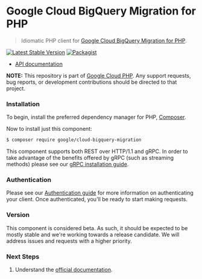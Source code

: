 # Google Cloud BigQuery Migration for PHP

> Idiomatic PHP client for [Google Cloud BigQuery Migration for PHP](https://cloud.google.com/bigquery/docs/migration-intro).

[![Latest Stable Version](https://poser.pugx.org/google/cloud-bigquery-migration/v/stable)](https://packagist.org/packages/google/cloud-bigquery-migration) [![Packagist](https://img.shields.io/packagist/dm/google/cloud-bigquery-migration.svg)](https://packagist.org/packages/google/cloud-bigquery-migration)

* [API documentation](https://cloud.google.com/php/docs/reference/cloud-bigquery-migration/latest)

**NOTE:** This repository is part of [Google Cloud PHP](https://github.com/googleapis/google-cloud-php). Any
support requests, bug reports, or development contributions should be directed to
that project.

### Installation

To begin, install the preferred dependency manager for PHP, [Composer](https://getcomposer.org/).

Now to install just this component:

```sh
$ composer require google/cloud-bigquery-migration
```

This component supports both REST over HTTP/1.1 and gRPC. In order to take advantage of the benefits offered by gRPC (such as streaming methods)
please see our [gRPC installation guide](https://cloud.google.com/php/grpc).

### Authentication

Please see our [Authentication guide](https://github.com/googleapis/google-cloud-php/blob/main/AUTHENTICATION.md) for more information
on authenticating your client. Once authenticated, you'll be ready to start making requests.

### Version

This component is considered beta. As such, it should be expected to be mostly stable and we're working towards a release candidate. We will address issues and requests with a higher priority.

### Next Steps

1. Understand the [official documentation](https://cloud.google.com/bigquery/docs/migration-intro/docs).
